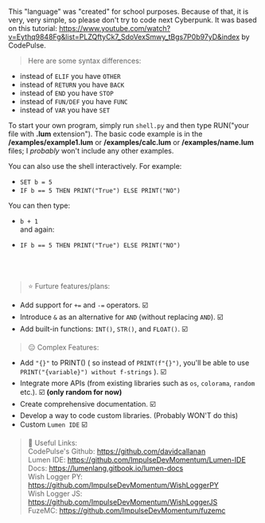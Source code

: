 This "language" was "created" for school purposes. Because of that, it is very, very simple, so please don't try to code next Cyberpunk. 
It was based on this tutorial: https://www.youtube.com/watch?v=Eythq9848Fg&list=PLZQftyCk7_SdoVexSmwy_tBgs7P0b97yD&index by CodePulse.

> Here are some syntax differences:

- instead of `ELIF` you have `OTHER` <br>
- instead of `RETURN` you have `BACK` <br>
- instead of `END` you have `STOP` <br>
- instead of `FUN/DEF` you have `FUNC` <br>
- instead of `VAR` you have `SET` <br>

To start your own program, simply run `shell.py` and then type RUN("your file with **.lum** extension"). The basic code example
is in the **/examples/example1.lum** or **/examples/calc.lum** or **/examples/name.lum** files; I _probably_ won't include any other examples.

You can also use the shell interactively. For example: 

- `SET b = 5`
- `IF b == 5 THEN PRINT("True") ELSE PRINT("NO")`

You can then type:

- `b + 1` <br>
and again: <br>

- `IF b == 5 THEN PRINT("True") ELSE PRINT("NO")` <br><br><br><br>


> ⭐ Furture features/plans:
- Add support for `+=` and `-=` operators. ☑️
- Introduce `&` as an alternative for `AND` (without replacing `AND`). ☑️
- Add built-in functions: `INT()`, `STR()`, and `FLOAT()`. ☑️

> 😑 Complex Features:
- Add `"{}"` to PRINT() ( so instead of `PRINT(f"{}")`, you'll be able to use `PRINT("{variable}") without f-strings` ). ☑️
- Integrate more APIs (from existing libraries such as `os`, `colorama`, `random` etc.). ☑️ **(only random for now)**
- Create comprehensive documentation. ☑️
- Develop a way to code custom libraries. (Probably WON'T do this)
- Custom `Lumen IDE` ☑️


> 🔗 Useful Links: <br>
CodePulse's Github: https://github.com/davidcallanan <br>
Lumen IDE: https://github.com/ImpulseDevMomentum/Lumen-IDE <br>
Docs: https://lumenlang.gitbook.io/lumen-docs <br>
Wish Logger PY: https://github.com/ImpulseDevMomentum/WishLoggerPY <br>
Wish Logger JS: https://github.com/ImpulseDevMomentum/WishLoggerJS <br>
FuzeMC: https://github.com/ImpulseDevMomentum/fuzemc <br>
